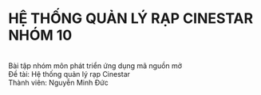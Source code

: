 <h1>HỆ THỐNG QUẢN LÝ RẠP CINESTAR NHÓM 10</h1><BR>
Bài tập nhóm môn phát triển ứng dụng mã nguồn mở<br>
Đề tài: Hệ thống quản lý rạp Cinestar<br>
Thành viên: Nguyễn Minh Đức<br>
